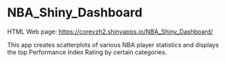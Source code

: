 # NBA_Shiny_Dashboard

HTML Web page: https://coreyzh2.shinyapps.io/NBA_Shiny_Dashboard/ 

This app creates scatterplots of various NBA player statistics and displays the top Performance Index Rating by certain categories.
